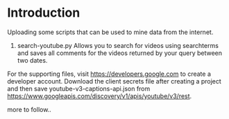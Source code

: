 # Introduction
Uploading some scripts that can be used to mine data from the internet. 

1. search-youtube.py
Allows you to search for videos using searchterms and saves all comments for the videos returned by your query between two dates. 

For the supporting files, visit https://developers.google.com to create a developer account. 
Download the client secrets file after creating a project and then save youtube-v3-captions-api.json from https://www.googleapis.com/discovery/v1/apis/youtube/v3/rest.

more to follow..
